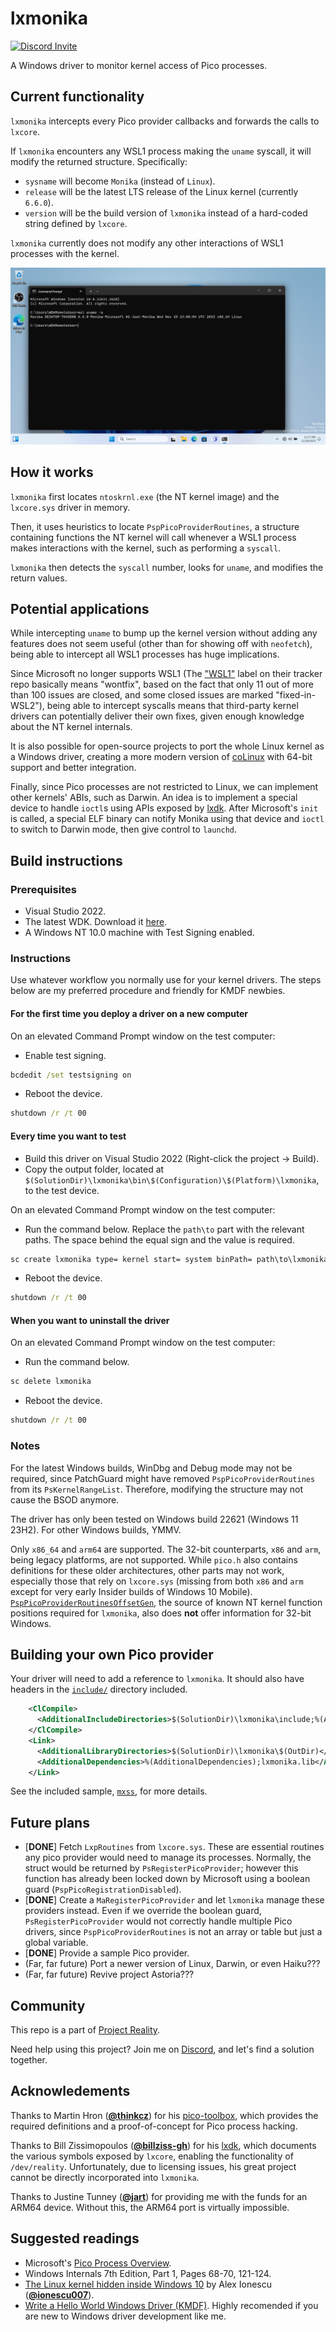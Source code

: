# lxmonika

[![Discord Invite](https://dcbadge.vercel.app/api/server/bcV3gXGtsJ?style=flat)](https://discord.gg/bcV3gXGtsJ)

A Windows driver to monitor kernel access of Pico processes.

## Current functionality

`lxmonika` intercepts every Pico provider callbacks and forwards the calls to `lxcore`.

If `lxmonika` encounters any WSL1 process making the `uname` syscall, it will modify the returned
structure. Specifically:

- `sysname` will become `Monika` (instead of `Linux`).
- `release` will be the latest LTS release of the Linux kernel (currently `6.6.0`).
- `version` will be the build version of `lxmonika` instead of a hard-coded string defined by
`lxcore`.

`lxmonika` currently does not modify any other interactions of WSL1 processes with the kernel.

![Just Monika](monika.png)

## How it works

`lxmonika` first locates `ntoskrnl.exe` (the NT kernel image) and the `lxcore.sys` driver in
memory.

Then, it uses heuristics to locate `PspPicoProviderRoutines`, a structure containing functions
the NT kernel will call whenever a WSL1 process makes interactions with the kernel, such as
performing a `syscall`.

`lxmonika` then detects the `syscall` number, looks for `uname`, and modifies the return values.

## Potential applications

While intercepting `uname` to bump up the kernel version without adding any features does not
seem useful (other than for showing off with `neofetch`), being able to intercept all WSL1
processes has huge implications.

Since Microsoft no longer supports WSL1 (The
["WSL1"](https://github.com/microsoft/WSL/issues?q=is%3Aopen+is%3Aissue+label%3Awsl1) label on
their tracker repo basically means "wontfix", based on the fact that only 11 out of more than 100
issues are closed, and some closed issues are marked "fixed-in-WSL2"), being able to intercept
syscalls means that third-party kernel drivers can potentially deliver their own fixes, given
enough knowledge about the NT kernel internals.

It is also possible for open-source projects to port the whole Linux kernel as a Windows driver,
creating a more modern version of [coLinux](http://www.colinux.org/) with 64-bit support and
better integration.

Finally, since Pico processes are not restricted to Linux, we can implement other kernels'
ABIs, such as Darwin. An idea is to implement a special device to handle `ioctl`s using APIs
exposed by [lxdk](https://github.com/billziss-gh/lxdk). After Microsoft's `init` is called,
a special ELF binary can notify Monika using that device and `ioctl` to switch to Darwin mode,
then give control to `launchd`.

<!-- HyClone on Windows when? -->

## Build instructions

### Prerequisites

- Visual Studio 2022.
- The latest WDK. Download it
[here](https://learn.microsoft.com/en-us/windows-hardware/drivers/download-the-wdk).
- A Windows NT 10.0 machine with Test Signing enabled.

### Instructions

Use whatever workflow you normally use for your kernel drivers. The steps below are my preferred
procedure and friendly for KMDF newbies.

#### For the first time you deploy a driver on a new computer

On an elevated Command Prompt window on the test computer:

- Enable test signing.
```bat
bcdedit /set testsigning on
```
- Reboot the device.
```bat
shutdown /r /t 00
```

#### Every time you want to test

- Build this driver on Visual Studio 2022 (Right-click the project -> Build).
- Copy the output folder, located at
`$(SolutionDir)\lxmonika\bin\$(Configuration)\$(Platform)\lxmonika`, to the test device.

On an elevated Command Prompt window on the test computer:

- Run the command below. Replace the `path\to` part with the relevant paths. The space behind the
equal sign and the value is required.
```bat
sc create lxmonika type= kernel start= system binPath= path\to\lxmonika\lxmonika.sys
```
- Reboot the device.
```bat
shutdown /r /t 00
```

#### When you want to uninstall the driver

On an elevated Command Prompt window on the test computer:

- Run the command below.
```bat
sc delete lxmonika
```
- Reboot the device.
```bat
shutdown /r /t 00
```

### Notes

For the latest Windows builds, WinDbg and Debug mode may not be required, since PatchGuard might
have removed `PspPicoProviderRoutines` from its `PsKernelRangeList`. Therefore, modifying the
structure may not cause the BSOD anymore.

The driver has only been tested on Windows build 22621 (Windows 11 23H2). For other Windows builds,
YMMV.

Only `x86_64` and `arm64` are supported. The 32-bit counterparts, `x86` and `arm`, being legacy
platforms, are not supported. While `pico.h` also contains definitions for these older
architectures, other parts may not work, especially those that rely on `lxcore.sys` (missing from
both `x86` and `arm` except for very early Insider builds of Windows 10 Mobile).
[`PspPicoProviderRoutinesOffsetGen`](https://github.com/trungnt2910/PspPicoProviderRoutinesOffsetGen),
the source of known NT kernel function positions required for `lxmonika`, also does **not** offer
information for 32-bit Windows.

## Building your own Pico provider

Your driver will need to add a reference to `lxmonika`. It should also have headers in the
[`include/`](include) directory included.

```xml
    <ClCompile>
      <AdditionalIncludeDirectories>$(SolutionDir)\lxmonika\include;%(AdditionalIncludeDirectories)</AdditionalIncludeDirectories>
    </ClCompile>
    <Link>
      <AdditionalLibraryDirectories>$(SolutionDir)\lxmonika\$(OutDir)</AdditionalLibraryDirectories>
      <AdditionalDependencies>%(AdditionalDependencies);lxmonika.lib</AdditionalDependencies>
    </Link>
```

See the included sample, [`mxss`](../mxss), for more details.

## Future plans

- [**DONE**] Fetch `LxpRoutines` from `lxcore.sys`. These are essential routines any pico provider
would need to manage its processes. Normally, the struct would be returned by
`PsRegisterPicoProvider`; however this function has already been locked down by Microsoft using a
boolean guard (`PspPicoRegistrationDisabled`).
- [**DONE**] Create a `MaRegisterPicoProvider` and let `lxmonika` manage these providers instead.
Even if we override the boolean guard, `PsRegisterPicoProvider` would not correctly handle multiple
Pico drivers, since `PspPicoProviderRoutines` is not an array or table but just a global variable.
- [**DONE**] Provide a sample Pico provider.
- (Far, far future) Port a newer version of Linux, Darwin, or even Haiku???
- (Far, far future) Revive project Astoria???

## Community

This repo is a part of [Project Reality](https://discord.gg/bcV3gXGtsJ).

Need help using this project? Join me on [Discord](https://discord.gg/bcV3gXGtsJ), and let's find a
solution together.

## Acknowledements

Thanks to Martin Hron ([**@thinkcz**](https://github.com/thinkcz)) for his
[pico-toolbox](https://github.com/thinkcz/pico-toolbox), which provides the required definitions
and a proof-of-concept for Pico process hacking.

Thanks to Bill Zissimopoulos ([**@billziss-gh**](https://github.com/billziss-gh)) for his
[lxdk](https://github.com/billziss-gh/lxdk), which documents the various symbols exposed by
`lxcore`, enabling the functionality of `/dev/reality`. Unfortunately, due to licensing issues,
his great project cannot be directly incorporated into `lxmonika`.

Thanks to Justine Tunney ([**@jart**](https://github.com/jart)) for providing me with the funds for
an ARM64 device. Without this, the ARM64 port is virtually impossible.

## Suggested readings

- Microsoft's
[Pico Process Overview](https://learn.microsoft.com/en-us/archive/blogs/wsl/pico-process-overview).
- Windows Internals 7th Edition, Part 1, Pages 68-70, 121-124.
- [The Linux kernel hidden inside Windows 10](https://github.com/ionescu007/lxss/blob/master/The%20Linux%20kernel%20hidden%20inside%20windows%2010.pdf)
by Alex Ionescu ([**@ionescu007**](https://github.com/ionescu007)).
- [Write a Hello World Windows Driver (KMDF)](https://learn.microsoft.com/en-us/windows-hardware/drivers/gettingstarted/writing-a-very-small-kmdf--driver).
Highly recomended if you are new to Windows driver development like me.
